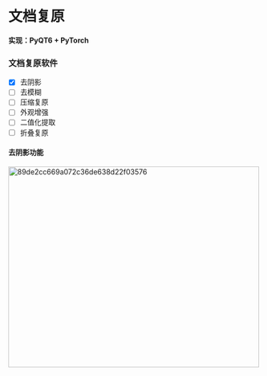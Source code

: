 # 文档复原

**实现：PyQT6 + PyTorch**

### 文档复原软件

- [x] 去阴影
- [ ] 去模糊
- [ ] 压缩复原
- [ ] 外观增强
- [ ] 二值化提取
- [ ] 折叠复原

#### 去阴影功能
<img src="https://github.com/user-attachments/assets/4950bd15-5fac-48b2-a70b-1dbf2425ee28" alt="89de2cc669a072c36de638d22f03576" width=500 height=400/>

